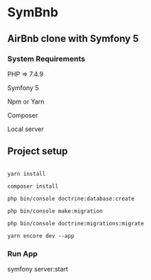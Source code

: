 # SymBnb 

## AirBnb clone with Symfony 5


### System Requirements

PHP => 7.4.9

Symfony 5 

Npm or Yarn 

Composer

Local server

## Project setup
```

yarn install

composer install 

php bin/console doctrine:database:create

php bin/console make:migration

php bin/console doctrine:migrations:migrate 

yarn encore dev --app

```

### Run App

symfony server:start
```


